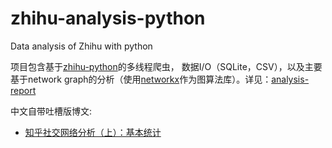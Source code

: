 # zhihu-analysis-python
Data analysis of Zhihu with python

项目包含基于[zhihu-python](https://github.com/egrcc/zhihu-python)的多线程爬虫，
数据I/O（SQLite，CSV），以及主要基于network graph的分析（使用[networkx](https://networkx.github.io/)作为图算法库）。详见：[analysis-report](https://github.com/simoncos/zhihu-analysis-python/tree/master/analysis-report)

中文自带吐槽版博文:

- [知乎社交网络分析（上）：基本统计](http://www.jianshu.com/p/60ffb949113f)